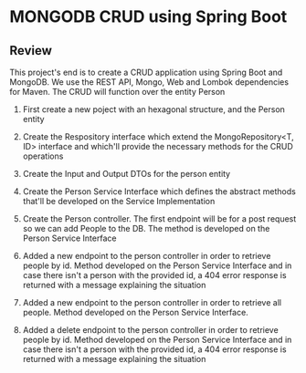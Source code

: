 # MONGODB CRUD using Spring Boot 


## Review
  This project's end is to create a CRUD application using Spring Boot and MongoDB. We use the REST API, Mongo, Web and Lombok dependencies for Maven. 
  The CRUD will function over the entity Person
  
  1. First create a new poject with an hexagonal structure, and the Person entity 
  
  2. Create the Respository interface which extend the MongoRepository<T, ID> interface and which'll provide the necessary methods for the CRUD operations

  3. Create the Input and Output DTOs for the person entity

  4. Create the Person Service Interface which defines the abstract methods that'll be developed on the Service Implementation
  
  5. Create the Person controller. The first endpoint will be for a post request so we can add People to the DB. The method is developed on the Person Service Interface
  
  6. Added a new endpoint to the person controller in order to retrieve people by id. Method developed on the Person Service Interface and in case there isn't a person with the provided id, a 404 error response is returned with a message explaining the situation

  7. Added a new endpoint to the person controller in order to retrieve all people. Method developed on the Person Service Interface. 

 8. Added a delete endpoint to the person controller in order to retrieve people by id. Method developed on the Person Service Interface and in case there isn't a person with the provided id, a 404 error response is returned with a message explaining the situation 
  
  
  


